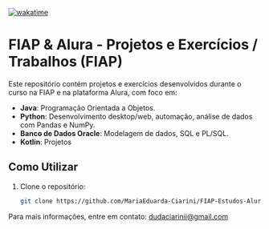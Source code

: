 [![wakatime](https://wakatime.com/badge/user/3a7360a7-6c62-47f0-8e1f-5d37d04c144d/project/e39deeb8-5ec8-4253-b510-f7bcc2e9b2a4.svg)](https://wakatime.com/badge/user/3a7360a7-6c62-47f0-8e1f-5d37d04c144d/project/e39deeb8-5ec8-4253-b510-f7bcc2e9b2a4)

# FIAP & Alura - Projetos e Exercícios / Trabalhos (FIAP)

Este repositório contém projetos e exercícios desenvolvidos durante o curso na FIAP e na plataforma Alura, com foco em:

- **Java**: Programação Orientada a Objetos.
- **Python**: Desenvolvimento desktop/web, automação, análise de dados com Pandas e NumPy.
- **Banco de Dados Oracle**: Modelagem de dados, SQL e PL/SQL.
- **Kotlin**: Projetos


## Como Utilizar

1. Clone o repositório:
   ```bash
   git clone https://github.com/MariaEduarda-Ciarini/FIAP-Estudos-Alura

Para mais informações, entre em contato: dudaciarinii@gmail.com